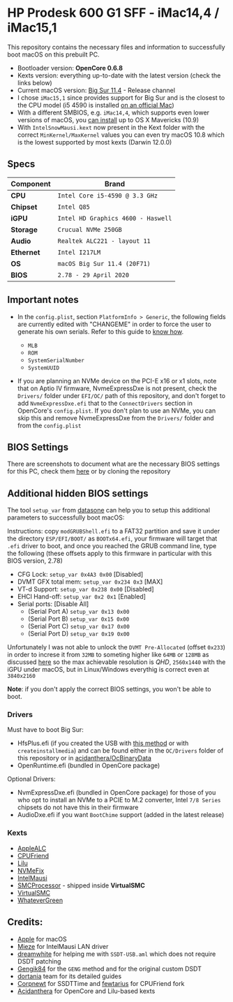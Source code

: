 # HP Prodesk 600 G1 SFF - iMac14,4 / iMac15,1

This repository contains the necessary files and information to successfully boot macOS on this prebuilt PC. 
- Bootloader version: **OpenCore 0.6.8**
- Kexts version: everything up-to-date with the latest version (check the links below)
- Current macOS version: [Big Sur 11.4](https://www.apple.com/macos/big-sur) - Release channel
- I chose `iMac15,1` since provides support for Big Sur and is the closest to the CPU model (i5 4590 is installed [on an official Mac](https://everymac.com/systems/apple/imac/specs/imac-core-i5-3.3-27-inch-aluminum-retina-5k-mid-2015-specs.html))
- With a different SMBIOS, e.g. `iMac14,4`, which supports even lower versions of macOS, you [can install](https://youtu.be/o6cdezPEF3A) up to OS X Mavericks (10.9)
- With `IntelSnowMausi.kext` now present in the Kext folder with the correct `MinKernel/MaxKernel` values you can even try macOS 10.8 which is the lowest supported by most kexts (Darwin 12.0.0)

## Specs

| Component      | Brand                                     |
|----------------|-------------------------------------------|
| **CPU**        | `Intel Core i5-4590 @ 3.3 GHz`            |
| **Chipset**    | `Intel Q85`                               |
| **iGPU**       | `Intel HD Graphics 4600 - Haswell`        |
| **Storage**    | `Crucual NVMe 250GB`                      |
| **Audio**      | `Realtek ALC221 - layout 11`              |
| **Ethernet**   | `Intel I217LM`                            |
| **OS**         | `macOS Big Sur 11.4 (20F71)`              |
| **BIOS**       | `2.78 - 29 April 2020`                    |

## Important notes
- In the `config.plist`, section `PlatformInfo > Generic`, the following fields are currently edited with "CHANGEME" in order to force the user to generate his own serials. Refer to this guide to [know how](https://dortania.github.io/OpenCore-Install-Guide/config.plist/coffee-lake.html#platforminfo). 
  - `MLB`
  - `ROM`
  - `SystemSerialNumber` 
  - `SystemUUID`

- If you are planning an NVMe device on the PCI-E x16 or x1 slots, note that on Aptio IV firmware, NvmeExpressDxe is not present, check the `Drivers/` folder under `EFI/OC/` path of this repository, and don't forget to add `NvmeExpressDxe.efi` that to the `ConnectDrivers` section in OpenCore's `config.plist`. If you don't plan to use an NVMe, you can skip this and remove NvmeExpressDxe from the `Drivers/` folder and from the `config.plist`


## BIOS Settings

There are screenshots to document what are the necessary BIOS settings for this PC, check them [here](https://github.com/1alessandro1/HP-Prodesk-600-G1-SFF-macOS/tree/main/Bios-Dumps/Pictures-Settings) or by cloning the repository 

## Additional hidden BIOS settings
The tool `setup_var` from [datasone](https://github.com/datasone/grub-mod-setup_var/releases/latest) can help you to setup this additional parameters to successfully boot macOS:

Instructions: copy `modGRUBShell.efi` to a FAT32 partition and save it under the directory `ESP/EFI/BOOT/` as `BOOTx64.efi`, your firmware will target that `.efi` driver to boot, and once you reached the GRUB command line, type the following (these offsets apply to this firmware in particular with this BIOS version, 2.78)

- CFG Lock: `setup_var 0x4A3 0x00` [Disabled]
- DVMT GFX total mem: `setup_var 0x234 0x3` [MAX]
- VT-d Support: `setup_var 0x238 0x00` [Disabled]
- EHCI Hand-off: `setup_var 0x2 0x1` [Enabled]
- Serial ports: [Disable All]
  - (Serial Port A) `setup_var 0x13 0x00`
  - (Serial Port B) `setup_var 0x15 0x00`
  - (Serial Port C) `setup_var 0x17 0x00`
  - (Serial Port D) `setup_var 0x19 0x00`

Unfortunately I was not able to unlock the `DVMT Pre-Allocated` (offset `0x233`) in order to increse it from `32MB` to someting higher like `64MB` or `128MB` as discussed [here](https://github.com/acidanthera/bugtracker/issues/1585) so the max achievable resolution is *QHD*, `2560x1440` with the iGPU under macOS, but in Linux/Windows everythig is correct even at `3840x2160`

**Note**: if you don't apply the correct BIOS settings, you won't be able to boot.

### Drivers

Must have to boot Big Sur:

* HfsPlus.efi (if you created the USB with [this method](https://dortania.github.io/OpenCore-Install-Guide/installer-guide/mac-install-recovery.html#legacy-macos-online-method) or with `createinstallmedia`) and can be found either in the `OC/Drivers` folder of this repository or in [acidanthera/OcBinaryData]((https://github.com/acidanthera/OcBinaryData/blob/master/Drivers/HfsPlus.efi))
* OpenRuntime.efi (bundled in OpenCore package)

Optional Drivers:
* NvmExpressDxe.efi (bundled in OpenCore package) for those of you who opt to install an NVMe to a PCIE to M.2 converter, Intel `7/8 Series` chipsets do not have this in their firmware
* AudioDxe.efi if you want `BootChime` support (added in the latest release)


### Kexts

* [AppleALC](https://github.com/acidanthera/AppleALC/releases/latest)
* [CPUFriend](https://github.com/acidanthera/CPUFriend/releases/latest)
* [Lilu](https://github.com/acidanthera/Lilu/releases/latest)
* [NVMeFix](https://github.com/acidanthera/NVMeFix/releases/latest)
* [IntelMausi](https://github.com/acidanthera/IntelMausi/releases/latest)
* [SMCProcessor](https://github.com/acidanthera/VirtualSMC/releases/latest) - shipped inside **VirtualSMC**
* [VirtualSMC](https://github.com/acidanthera/VirtualSMC/releases/latest) 
* [WhateverGreen](https://github.com/acidanthera/WhateverGreen/releases/latest)

## Credits:

* [Apple](https://apple.com) for macOS
* [Mieze](https://github.com/Mieze) for IntelMausi LAN driver
* [dreamwhite](https://github.com/dreamwhite) for helping me with `SSDT-USB.aml` which does not require DSDT patching
* [Gengik84](https://www.macos86.it/profile/1-gengik84/) for the `GENG` method and for the original custom DSDT
* [dortania](https://github.com/dortania) team for its detailed guides
* [Corpnewt](https://github.com/CorpNewt) for SSDTTime and [fewtarius](https://github.com/fewtarius) for CPUFriend fork
* [Acidanthera](https://github.com/Acidanthera) for OpenCore and Lilu-based kexts 
